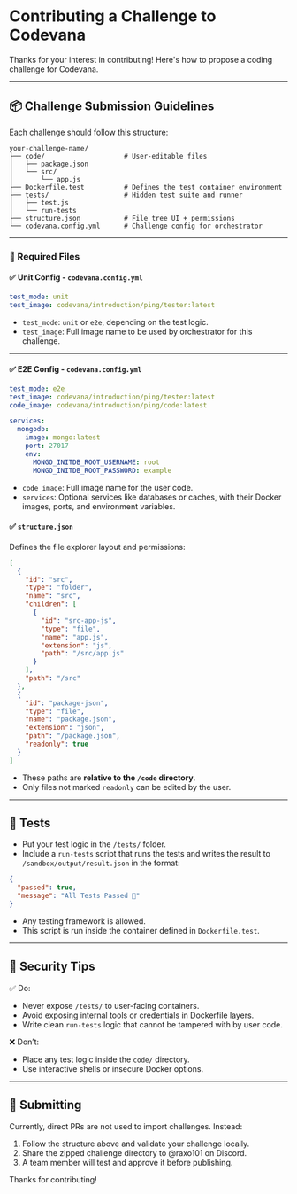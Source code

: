 # Contributing a Challenge to Codevana

Thanks for your interest in contributing! Here's how to propose a coding challenge for Codevana.

---

## 📦 Challenge Submission Guidelines

Each challenge should follow this structure:

```
your-challenge-name/
├── code/                    # User-editable files
│   ├── package.json
│   └── src/
│       └── app.js
├── Dockerfile.test          # Defines the test container environment
├── tests/                   # Hidden test suite and runner
│   ├── test.js
│   └── run-tests
├── structure.json           # File tree UI + permissions
└── codevana.config.yml      # Challenge config for orchestrator
```

---

### 🧩 Required Files

#### ✅ Unit Config - `codevana.config.yml`

```yml
test_mode: unit
test_image: codevana/introduction/ping/tester:latest
```

* `test_mode`: `unit` or `e2e`, depending on the test logic.
* `test_image`: Full image name to be used by orchestrator for this challenge.

---

#### ✅ E2E Config - `codevana.config.yml`

```yml
test_mode: e2e
test_image: codevana/introduction/ping/tester:latest
code_image: codevana/introduction/ping/code:latest

services:
  mongodb:
    image: mongo:latest
    port: 27017
    env:
      MONGO_INITDB_ROOT_USERNAME: root
      MONGO_INITDB_ROOT_PASSWORD: example
```

* `code_image`: Full image name for the user code.
* `services`: Optional services like databases or caches, with their Docker images, ports, and environment variables.

#### ✅ `structure.json`

Defines the file explorer layout and permissions:

```json
[
  {
    "id": "src",
    "type": "folder",
    "name": "src",
    "children": [
      {
        "id": "src-app-js",
        "type": "file",
        "name": "app.js",
        "extension": "js",
        "path": "/src/app.js"
      }
    ],
    "path": "/src"
  },
  {
    "id": "package-json",
    "type": "file",
    "name": "package.json",
    "extension": "json",
    "path": "/package.json",
    "readonly": true
  }
]
```

* These paths are **relative to the `/code` directory**.
* Only files not marked `readonly` can be edited by the user.

---

## 🧪 Tests

* Put your test logic in the `/tests/` folder.
* Include a `run-tests` script that runs the tests and writes the result to `/sandbox/output/result.json` in the format:

```json
{
  "passed": true,
  "message": "All Tests Passed 🎉"
}
```

* Any testing framework is allowed.
* This script is run inside the container defined in `Dockerfile.test`.

---

## 🔐 Security Tips

✅ Do:

* Never expose `/tests/` to user-facing containers.
* Avoid exposing internal tools or credentials in Dockerfile layers.
* Write clean `run-tests` logic that cannot be tampered with by user code.

❌ Don’t:

* Place any test logic inside the `code/` directory.
* Use interactive shells or insecure Docker options.

---

## 🤝 Submitting

Currently, direct PRs are not used to import challenges. Instead:

1. Follow the structure above and validate your challenge locally.
2. Share the zipped challenge directory to @raxo101 on Discord.
3. A team member will test and approve it before publishing.

Thanks for contributing!